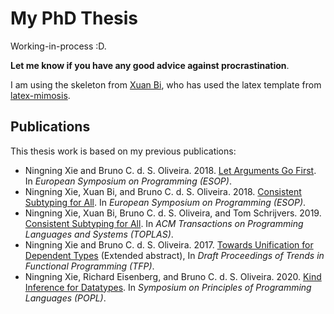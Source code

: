 # My PhD Thesis

Working-in-process :D.

**Let me know if you have any good advice against procrastination**.

I am using the skeleton from [Xuan Bi](https://github.com/bixuanzju/PhD-thesis),
who has used the latex template from [latex-mimosis](
https://github.com/Submanifold/latex-mimosis).

## Publications

This thesis work is based on my previous publications:

- Ningning Xie and Bruno C. d. S.
  Oliveira. 2018. [Let Arguments Go First](https://xnning.github.io/papers/let-arguments-go-first.pdf). In
  _European Symposium on Programming (ESOP)_.
- Ningning Xie, Xuan Bi, and Bruno C. d. S.
  Oliveira. 2018. [Consistent Subtyping for All](https://xnning.github.io/papers/consistent-subtyping-for-all.pdf). In
  _European Symposium on Programming (ESOP)_.
- Ningning Xie, Xuan Bi, Bruno C. d. S.
  Oliveira, and Tom Schrijvers. 2019. [Consistent Subtyping for All](https://xnning.github.io/papers/consistent-subtyping-for-all-toplas.pdf). In
  _ACM Transactions on Programming Languages and Systems (TOPLAS)_.
- Ningning Xie and Bruno C. d. S. Oliveira. 2017. [Towards Unification for
    Dependent
    Types](https://xnning.github.io/papers/towards-unification-for-dependent-types.pdf)
    (Extended abstract), In _Draft Proceedings of Trends in Functional
    Programming (TFP)_.
- Ningning Xie, Richard Eisenberg, and Bruno C. d. S. Oliveira. 2020. [Kind
  Inference for Datatypes](https://xnning.github.io/papers/kind-inference.pdf). In _Symposium on Principles of Programming
    Languages (POPL)_.
